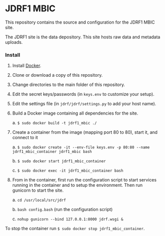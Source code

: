 # JDRF1 MBIC #

This repository contains the source and configuration for the JDRF1 MBIC site.

The JDRF1 site is the data depository. This site hosts raw data and metadata uploads.

### Install ###

1. Install [Docker](https://www.docker.com/).
2. Clone or download a copy of this repository.
3. Change directories to the main folder of this repository.
4. Edit the secret keys/passwords (in ``keys.env`` to customize your setup).
5. Edit the settings file (in ``jdrf/jdrf/settings.py`` to add your host name).
6. Build a Docker image containing all dependencies for the site.

    a. ``$ sudo docker build -t jdrf1_mbic ./``

7. Create a container from the image (mapping port 80 to 80), start it, and connect to it

    a. ``$ sudo docker create -it --env-file keys.env -p 80:80 --name jdrf1_mbic_container jdrf1_mbic bash``

    b. ``$ sudo docker start jdrf1_mbic_container``
    
    c. ``$ sudo docker exec -it jdrf1_mbic_container bash``
    
8. From in the container, first run the configuration script to start services running in the container and to setup the environment. Then run gunicorn to start the site.

    a. ``cd /usr/local/src/jdrf``
    
    b. ``bash config.bash`` (run the configuration script)

    c. ``nohup gunicorn --bind 127.0.0.1:8000 jdrf.wsgi &``
    

To stop the container run ``$ sudo docker stop jdrf1_mbic_container``.

